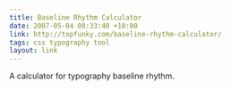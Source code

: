```yaml
---
title: Baseline Rhythm Calculator
date: 2007-05-04 08:33:40 +10:00
link: http://topfunky.com/baseline-rhythm-calculator/
tags: css typography tool
layout: link
---
```

A calculator for typography baseline rhythm.
